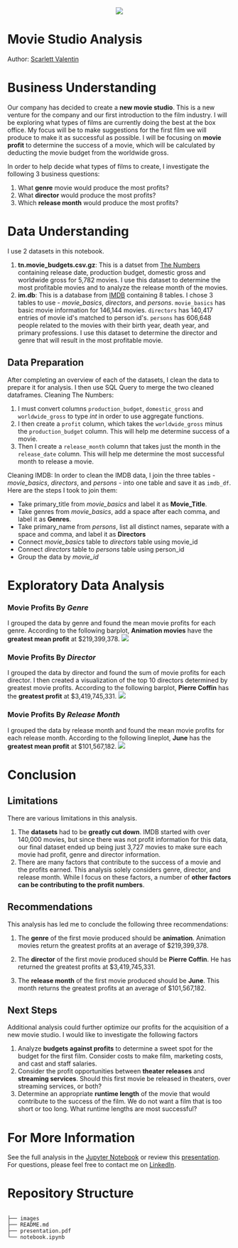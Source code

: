 <center><img src="images/banner.png"></center>

# Movie Studio Analysis
Author: [Scarlett Valentin](https://www.linkedin.com/in/scarlett-valentin/)

# Business Understanding
Our company has decided to create a **new movie studio**. This is a new venture for the company and our first introduction to the film industry. I will be exploring what types of films are currently doing the best at the box office. My focus will be to make suggestions for the first film we will produce to make it as successful as possible. I will be focusing on **movie profit** to determine the success of a movie, which will be calculated by deducting the movie budget from the worldwide gross.

In order to help decide what types of films to create, I investigate the following 3 business questions:
1. What **genre** movie would produce the most profits?
2. What **director** would produce the most profits?
3. Which **release month** would produce the most profits?

# Data Understanding
I use 2 datasets in this notebook.
1. **tn.movie_budgets.csv.gz**: This is a datset from [The Numbers](https://www.the-numbers.com/) containing release date, production budget, domestic gross and worldwide gross for 5,782 movies. I use this dataset to determine the most profitable movies and to analyze the release month of the movies.
2. **im.db**: This is a database from [IMDB](https://www.IMDB.com) containing 8 tables. I chose 3 tables to use - *movie_basics*, *directors*, and *persons*.  `movie_basics` has basic movie information for 146,144 movies. `directors` has 140,417 entries of movie id's matched to person id's. `persons` has 606,648 people related to the movies with their birth year, death year, and primary professions. I use this dataset to determine the director and genre that will result in the most profitable movie.

## Data Preparation
After completing an overview of each of the datasets, I clean the data to prepare it for analysis. I then use SQL Query to merge the two cleaned dataframes.
Cleaning The Numbers:
1. I must convert columns `production_budget`,  `domestic_gross` and `worldwide_gross` to type *int* in order to use aggregate functions.
2. I then create a `profit` column, which takes the `worldwide_gross` minus the `production_budget` column. This will help me determine success of a movie.
3. Then I create a `release_month` column that takes just the month in the `release_date` column. This will help me determine the most successful month to release a movie.

Cleaning IMDB:
In order to clean the IMDB data, I join the three tables - *movie_basics*, *directors*, and *persons* - into one table and save it as `imdb_df`. Here are the steps I took to join them:
- Take primary_title from *movie_basics* and label it as **Movie_Title**.
- Take genres from *movie_basics*, add a space after each comma, and label it as **Genres**.
- Take primary_name from *persons*, list all distinct names, separate with a space and comma, and label it as **Directors**
- Connect *movie_basics* table to *directors* table using movie_id
- Connect *directors* table to *persons* table using person_id
- Group the data by *movie_id*

# Exploratory Data Analysis
### Movie Profits By *Genre*
I grouped the data by genre and found the mean movie profits for each genre. According to the following barplot, **Animation movies** have the **greatest mean profit** at $219,399,378.
<img src="images/genres_barplot.png">


### Movie Profits By *Director*
I grouped the data by director and found the sum of movie profits for each director. I then created a visualization of the top 10 directors determined by greatest movie profits. According to the following barplot, **Pierre Coffin** has the **greatest profit** at $3,419,745,331.
<img src="images/directors_barplot.png">


### Movie Profits By *Release Month*
I grouped the data by release month and found the mean movie profits for each release month. According to the following lineplot, **June** has the **greatest mean profit** at $101,567,182.
<img src="images/release_month_lineplot.png">


# Conclusion

## Limitations
There are various limitations in this analysis.

1. The **datasets** had to be **greatly cut down**. IMDB started with over 140,000 movies, but since there was not profit information for this data, our final dataset ended up being just 3,727 movies to make sure each movie had profit, genre and director information.
2. There are many factors that contribute to the success of a movie and the profits earned. This analysis solely considers genre, director, and release month. While I focus on these factors, a number of **other factors can be contributing to the profit numbers**.

## Recommendations
This analysis has led me to conclude the following three recommendations:

1. The **genre** of the first movie produced should be **animation**. Animation movies return the greatest profits at an average of $219,399,378.
   
2. The **director** of the first movie produced should be **Pierre Coffin**. He has returned the greatest profits at $3,419,745,331.
   
3. The **release month** of the first movie produced should be **June**. This month returns the greatest profits at an average of $101,567,182.

## Next Steps
Additional analysis could further optimize our profits for the acquisition of a new movie studio. I would like to investigate the following factors 
1. Analyze **budgets against profits** to determine a sweet spot for the budget for the first film. Consider costs to make film, marketing costs, and cast and staff salaries.
2. Consider the profit opportunities between **theater releases** and **streaming services**. Should this first movie be released in theaters, over streaming services, or both?
3. Determine an appropriate **runtime length** of the movie that would contribute to the success of the film. We do not want a film that is too short or too long. What runtime lengths are most successful?


# For More Information
See the full analysis in the [Jupyter Notebook](/notebook.ipynb/) or review this [presentation](/presentation.pdf/). <br>
For questions, please feel free to contact me on [LinkedIn](https://www.linkedin.com/in/scarlett-valentin/). 





# Repository Structure


```

├── images
├── README.md
├── presentation.pdf
└── notebook.ipynb
```
